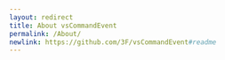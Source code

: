 ```yaml
---
layout: redirect
title: About vsCommandEvent
permalink: /About/
newlink: https://github.com/3F/vsCommandEvent#readme
---
```


